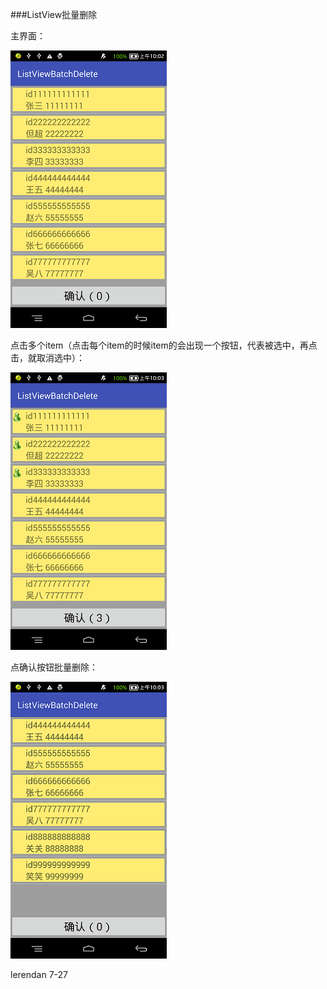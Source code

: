 ###ListView批量删除

主界面：

![](https://github.com/lerendan/ListViewBatchDelete/raw/master/picture/first.png)  

点击多个item（点击每个item的时候item的会出现一个按钮，代表被选中，再点击，就取消选中）：

![](https://github.com/lerendan/ListViewBatchDelete/raw/master/picture/select.png)  

点确认按钮批量删除：

![](https://github.com/lerendan/ListViewBatchDelete/raw/master/picture/clickdelete.png)  


lerendan 7-27
